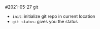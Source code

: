 #2021-05-27 git

- `init`: initialize git repo in current location
- `git status`: gives you the status

